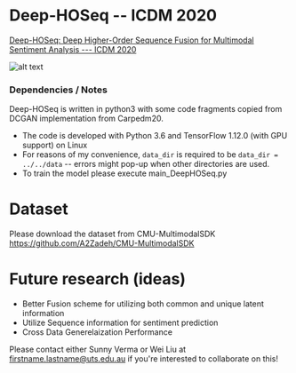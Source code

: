 # Deep-HOSeq -- ICDM 2020
[Deep-HOSeq: Deep Higher-Order Sequence Fusion for Multimodal Sentiment Analysis --- ICDM 2020](https://arxiv.org/pdf/2010.08218.pdf)

![alt text](https://github.com/sverma88/Deep-HOSeq--ICDM-2020/blob/master/Deep-HOSeq.jpg)

### Dependencies / Notes
Deep-HOSeq is written in python3 with some code fragments copied from DCGAN implementation from Carpedm20.
  - The code is developed with Python 3.6 and TensorFlow 1.12.0 (with GPU support) on Linux
  - For reasons of my convenience, `data_dir` is required to be `data_dir = ../../data` -- errors might pop-up when other directories are used.
  - To train the model please execute main_DeepHOSeq.py
  
 
 # Dataset
 Please download the dataset from CMU-MultimodalSDK https://github.com/A2Zadeh/CMU-MultimodalSDK
 
# Future research (ideas)
- Better Fusion scheme for utilizing both common and unique latent information
- Utilize Sequence information for sentiment prediction
- Cross Data Generelaization Performance


Please contact either Sunny Verma or Wei Liu at firstname.lastname@uts.edu.au if you're interested to collaborate on this!
     

